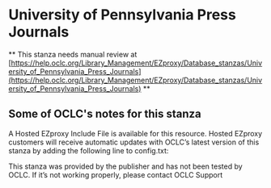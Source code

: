 # University of Pennsylvania Press Journals
** This stanza needs manual review at [https://help.oclc.org/Library_Management/EZproxy/Database_stanzas/University_of_Pennsylvania_Press_Journals](https://help.oclc.org/Library_Management/EZproxy/Database_stanzas/University_of_Pennsylvania_Press_Journals) **

## Some of OCLC's notes for this stanza

A Hosted EZproxy Include File is available for this resource. Hosted EZproxy customers will receive automatic updates with OCLC&rsquo;s latest version of this stanza by adding the following line to config.txt:

This stanza was provided by the publisher and has not been tested by OCLC. If it&rsquo;s not working properly, please contact OCLC Support  
